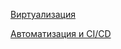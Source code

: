 [Виртуализация](https://github.com/mistermedved01/devops-netology/blob/master/svirt-22_virtualization/README.md)

[Автоматизация и CI/СD](https://github.com/mistermedved01/devops-netology/blob/master/cicd-22_automation-cicd/README.md)
